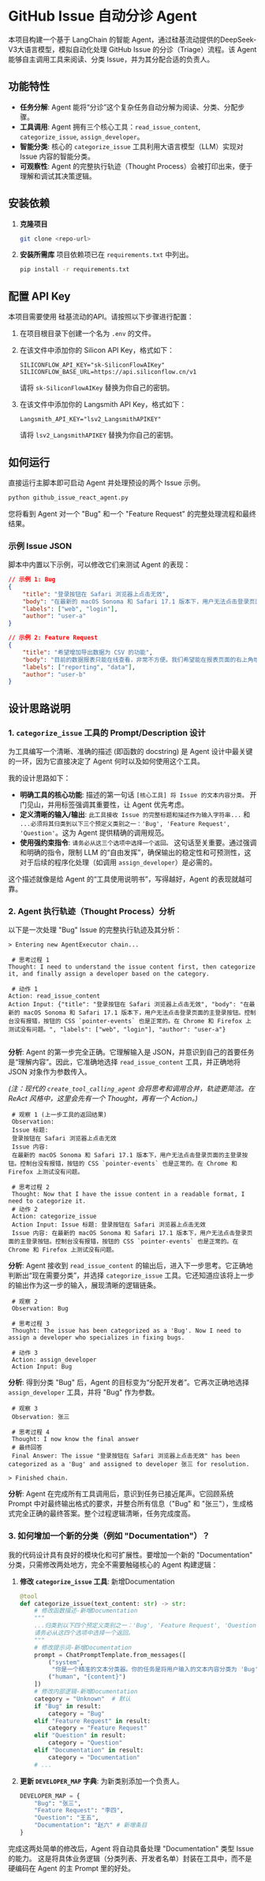 # GitHub Issue 自动分诊 Agent

本项目构建一个基于 LangChain 的智能 Agent，通过硅基流动提供的DeepSeek-V3大语言模型，模拟自动化处理 GitHub Issue 的分诊（Triage）流程。该 Agent 能够自主调用工具来阅读、分类 Issue，并为其分配合适的负责人。

## 功能特性
- **任务分解**: Agent 能将“分诊”这个复杂任务自动分解为阅读、分类、分配步骤。
- **工具调用**: Agent 拥有三个核心工具：`read_issue_content`, `categorize_issue`, `assign_developer`。
- **智能分类**: 核心的 `categorize_issue` 工具利用大语言模型（LLM）实现对 Issue 内容的智能分类。
- **可观察性**: Agent 的完整执行轨迹（Thought Process）会被打印出来，便于理解和调试其决策逻辑。

## 安装依赖

1.  **克隆项目**
    ```bash
    git clone <repo-url>
    ```

2. **安装所需库**
    项目依赖项已在 `requirements.txt` 中列出。
    ```bash
    pip install -r requirements.txt
    ```

## 配置 API Key

本项目需要使用 硅基流动的API。请按照以下步骤进行配置：

1.  在项目根目录下创建一个名为 `.env` 的文件。
2.  在该文件中添加你的 Silicon API Key，格式如下：
    ```
    SILICONFLOW_API_KEY="sk-SiliconFlowAIKey"
    SILICONFLOW_BASE_URL=https://api.siliconflow.cn/v1
    ```
    请将 `sk-SiliconFlowAIKey` 替换为你自己的密钥。

3. 在该文件中添加你的 Langsmith API Key，格式如下：

   ```
   Langsmith_API_KEY="lsv2_LangsmithAPIKEY"
   ```

   请将 `lsv2_LangsmithAPIKEY` 替换为你自己的密钥。

## 如何运行

直接运行主脚本即可启动 Agent 并处理预设的两个 Issue 示例。

```bash
python github_issue_react_agent.py
```

您将看到 Agent 对一个 "Bug" 和一个 "Feature Request" 的完整处理流程和最终结果。

### 示例 Issue JSON
脚本中内置以下示例，可以修改它们来测试 Agent 的表现：
```json
// 示例 1: Bug
{
    "title": "登录按钮在 Safari 浏览器上点击无效",
    "body": "在最新的 macOS Sonoma 和 Safari 17.1 版本下，用户无法点击登录页面的主登录按钮...",
    "labels": ["web", "login"],
    "author": "user-a"
}

// 示例 2: Feature Request
{
    "title": "希望增加导出数据为 CSV 的功能",
    "body": "目前的数据报表只能在线查看，非常不方便。我们希望能在报表页面的右上角增加一个“导出为 CSV”的按钮...",
    "labels": ["reporting", "data"],
    "author": "user-b"
}
```

## 设计思路说明

### 1. `categorize_issue` 工具的 Prompt/Description 设计

为工具编写一个清晰、准确的描述 (即函数的 docstring) 是 Agent 设计中最关键的一环，因为它直接决定了 Agent 何时以及如何使用这个工具。

我的设计思路如下：

- **明确工具的核心功能**: 描述的第一句话 `[核心工具] 将 Issue 的文本内容分类。` 开门见山，并用标签强调其重要性，让 Agent 优先考虑。
- **定义清晰的输入/输出**: `此工具接收 Issue 的完整标题和描述作为输入字符串...` 和 `...必须将其归类到以下三个预定义类别之一：'Bug', 'Feature Request', 'Question'`。这为 Agent 提供精确的调用规范。
- **使用强约束指令**: `请务必从这三个选项中选择一个返回。` 这句话至关重要。通过强调和明确的指令，限制 LLM 的“自由发挥”，确保输出的稳定性和可预测性，这对于后续的程序化处理（如调用 `assign_developer`）是必需的。

这个描述就像是给 Agent 的“工具使用说明书”，写得越好，Agent 的表现就越可靠。

### 2. Agent 执行轨迹（Thought Process）分析

以下是一次处理 "Bug" Issue 的完整执行轨迹及其分析：

```
> Entering new AgentExecutor chain...

 # 思考过程 1
Thought: I need to understand the issue content first, then categorize it, and finally assign a developer based on the category.
 
 # 动作 1
Action: read_issue_content
Action Input: {"title": "登录按钮在 Safari 浏览器上点击无效", "body": "在最新的 macOS Sonoma 和 Safari 17.1 版本下，用户无法点击登录页面的主登录按钮。控制台没有报错，按钮的 CSS `pointer-events` 也是正常的。在 Chrome 和 Firefox 上测试没有问题。", "labels": ["web", "login"], "author": "user-a"}


```
**分析**: Agent 的第一步完全正确。它理解输入是 JSON，并意识到自己的首要任务是“理解内容”。因此，它准确地选择 `read_issue_content` 工具，并正确地将 JSON 对象作为参数传入。

*(注：现代的 `create_tool_calling_agent` 会将思考和调用合并，轨迹更简洁。在 ReAct 风格中，这里会先有一个 Thought，再有一个 Action。)*

```
 # 观察 1 (上一步工具的返回结果)
 Observation:
 Issue 标题: 
 登录按钮在 Safari 浏览器上点击无效
 Issue 内容:
 在最新的 macOS Sonoma 和 Safari 17.1 版本下，用户无法点击登录页面的主登录按钮。控制台没有报错，按钮的 CSS `pointer-events` 也是正常的。在 Chrome 和 Firefox 上测试没有问题。

 # 思考过程 2
 Thought: Now that I have the issue content in a readable format, I need to categorize it.
 # 动作 2
 Action: categorize_issue
 Action Input: Issue 标题: 登录按钮在 Safari 浏览器上点击无效
 Issue 内容: 在最新的 macOS Sonoma 和 Safari 17.1 版本下，用户无法点击登录页面的主登录按钮。控制台没有报错，按钮的 CSS `pointer-events` 也是正常的。在 Chrome 和 Firefox 上测试没有问题。
```
**分析**: Agent 接收到 `read_issue_content` 的输出后，进入下一步思考。它正确地判断出“现在需要分类”，并选择 `categorize_issue` 工具。它还知道应该将上一步的输出作为这一步的输入，展现清晰的逻辑链条。

```
 # 观察 2
 Observation: Bug

 # 思考过程 3
 Thought: The issue has been categorized as a 'Bug'. Now I need to assign a developer who specializes in fixing bugs.
 
 # 动作 3
 Action: assign_developer
 Action Input: Bug
```
**分析**: 得到分类 "Bug" 后，Agent 的目标变为“分配开发者”。它再次正确地选择 `assign_developer` 工具，并将 "Bug" 作为参数。

```
 # 观察 3
 Observation: 张三

 # 思考过程 4
 Thought: I now know the final answer
 # 最终回答
 Final Answer: The issue "登录按钮在 Safari 浏览器上点击无效" has been categorized as a 'Bug' and assigned to developer 张三 for resolution.

> Finished chain.
```
**分析**: Agent 在完成所有工具调用后，意识到任务已接近尾声。它回顾系统 Prompt 中对最终输出格式的要求，并整合所有信息（"Bug" 和 "张三"），生成格式完全正确的最终答案。整个过程逻辑清晰，任务完成度高。

### 3. 如何增加一个新的分类（例如 "Documentation"）？

我的代码设计具有良好的模块化和可扩展性。要增加一个新的 "Documentation" 分类，只需修改两处地方，完全不需要触碰核心的 Agent 构建逻辑：

1.  **修改 `categorize_issue` 工具**: 新增Documentation
    
    ```python
    @tool
    def categorize_issue(text_content: str) -> str:
        # 修改函数描述-新增Documentation
        """
        ...归类到以下四个预定义类别之一：'Bug', 'Feature Request', 'Question', 'Documentation'。
        请务必从这四个选项中选择一个返回。
        """
        # 修改提示词-新增Documentation
        prompt = ChatPromptTemplate.from_messages([
            ("system",
             "你是一个精准的文本分类器。你的任务是将用户输入的文本内容分类为 'Bug'、'Feature Request' 或 'Question' 或 'Documentation'。请只返回这四个词中的一个，不要添加任何额外的解释。"),
            ("human", "{content}")
        ])
        # 修改内部逻辑-新增Documentation
        category = "Unknown"  # 默认
        if "Bug" in result:
            category = "Bug"
        elif "Feature Request" in result:
            category = "Feature Request"
        elif "Question" in result:
            category = "Question"
        elif "Documentation" in result:
            category = "Documentation"
        # ...
    ```

2.  **更新 `DEVELOPER_MAP` 字典**: 为新类别添加一个负责人。
    ```python
    DEVELOPER_MAP = {
        "Bug": "张三",
        "Feature Request": "李四",
        "Question": "王五",
        "Documentation": "赵六" # 新增条目
    }
    ```

完成这两处简单的修改后，Agent 将自动具备处理 "Documentation" 类型 Issue 的能力。
这是将具体业务逻辑（分类列表、开发者名单）封装在工具中，而不是硬编码在 Agent 的主 Prompt 里的好处。